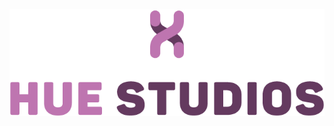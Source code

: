 <div align="center">
  <img src="https://github.com/HueCreators/.github/blob/main/profile/github.png"  />
</div>

